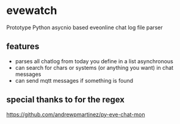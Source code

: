 # evewatch

Prototype Python asycnio based eveonline chat log file parser 


## features 

* parses all chatlog from today you define in a list asynchronous
* can search for chars or systems (or anything you want) in chat messages
* can send mqtt messages if something is found 


## special thanks to for the regex 

https://github.com/andrewpmartinez/py-eve-chat-mon
